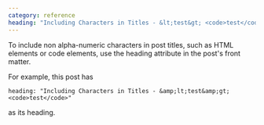 ```yaml
---
category: reference
heading: "Including Characters in Titles - &lt;test&gt; <code>test</code>"
---
```


To include non alpha-numeric characters in post titles, such as HTML elements or code elements, use the heading attribute in the post's front matter.

For example, this post has 

    heading: "Including Characters in Titles - &amp;lt;test&amp;gt; <code>test</code>"
    
as its heading.

